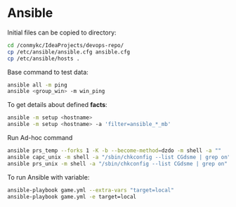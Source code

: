 # Ansible

Initial files can be copied to directory:
```bash
cd /conmykc/IdeaProjects/devops-repo/
cp /etc/ansible/ansible.cfg ansible.cfg
cp /etc/ansible/hosts .
```
Base command to test data:
```bash
ansible all -m ping
ansible <group_win> -m win_ping
```
To get details about defined **facts**:
```bash
ansible -m setup <hostname>
ansible -m setup <hostname> -a 'filter=ansible_*_mb'
```

Run Ad-hoc command
```bash
ansible prs_temp --forks 1 -K -b --become-method=dzdo -m shell -a ""
ansible capc_unix -m shell -a "/sbin/chkconfig --list CGdsme | grep on"
ansible prs_unix -m shell -a "/sbin/chkconfig --list CGdsme | grep on" --forks 1
```


To run Ansible with variable:
```bash
ansible-playbook game.yml --extra-vars "target=local"
ansible-playbook game.yml -e target=local
```


